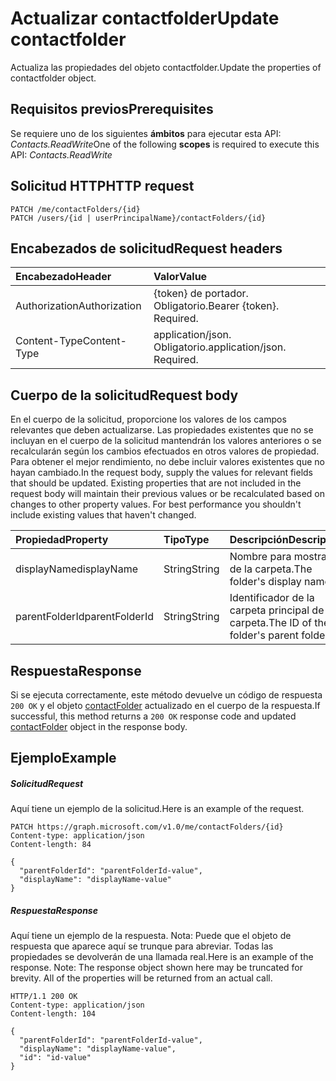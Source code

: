 # <a name="update-contactfolder"></a><span data-ttu-id="b5c5d-101">Actualizar contactfolder</span><span class="sxs-lookup"><span data-stu-id="b5c5d-101">Update contactfolder</span></span>

<span data-ttu-id="b5c5d-102">Actualiza las propiedades del objeto contactfolder.</span><span class="sxs-lookup"><span data-stu-id="b5c5d-102">Update the properties of contactfolder object.</span></span>
## <a name="prerequisites"></a><span data-ttu-id="b5c5d-103">Requisitos previos</span><span class="sxs-lookup"><span data-stu-id="b5c5d-103">Prerequisites</span></span>
<span data-ttu-id="b5c5d-104">Se requiere uno de los siguientes **ámbitos** para ejecutar esta API: *Contacts.ReadWrite*</span><span class="sxs-lookup"><span data-stu-id="b5c5d-104">One of the following **scopes** is required to execute this API: *Contacts.ReadWrite*</span></span>
## <a name="http-request"></a><span data-ttu-id="b5c5d-105">Solicitud HTTP</span><span class="sxs-lookup"><span data-stu-id="b5c5d-105">HTTP request</span></span>
<!-- { "blockType": "ignored" } -->
```http
PATCH /me/contactFolders/{id}
PATCH /users/{id | userPrincipalName}/contactFolders/{id}
```
## <a name="request-headers"></a><span data-ttu-id="b5c5d-106">Encabezados de solicitud</span><span class="sxs-lookup"><span data-stu-id="b5c5d-106">Request headers</span></span>
| <span data-ttu-id="b5c5d-107">Encabezado</span><span class="sxs-lookup"><span data-stu-id="b5c5d-107">Header</span></span>       | <span data-ttu-id="b5c5d-108">Valor</span><span class="sxs-lookup"><span data-stu-id="b5c5d-108">Value</span></span> |
|:---------------|:--------|
| <span data-ttu-id="b5c5d-109">Authorization</span><span class="sxs-lookup"><span data-stu-id="b5c5d-109">Authorization</span></span>  | <span data-ttu-id="b5c5d-p101">{token} de portador. Obligatorio.</span><span class="sxs-lookup"><span data-stu-id="b5c5d-p101">Bearer {token}. Required.</span></span>  |
| <span data-ttu-id="b5c5d-112">Content-Type</span><span class="sxs-lookup"><span data-stu-id="b5c5d-112">Content-Type</span></span>  | <span data-ttu-id="b5c5d-p102">application/json. Obligatorio.</span><span class="sxs-lookup"><span data-stu-id="b5c5d-p102">application/json. Required.</span></span>  |

## <a name="request-body"></a><span data-ttu-id="b5c5d-115">Cuerpo de la solicitud</span><span class="sxs-lookup"><span data-stu-id="b5c5d-115">Request body</span></span>
<span data-ttu-id="b5c5d-p103">En el cuerpo de la solicitud, proporcione los valores de los campos relevantes que deben actualizarse. Las propiedades existentes que no se incluyan en el cuerpo de la solicitud mantendrán los valores anteriores o se recalcularán según los cambios efectuados en otros valores de propiedad. Para obtener el mejor rendimiento, no debe incluir valores existentes que no hayan cambiado.</span><span class="sxs-lookup"><span data-stu-id="b5c5d-p103">In the request body, supply the values for relevant fields that should be updated. Existing properties that are not included in the request body will maintain their previous values or be recalculated based on changes to other property values. For best performance you shouldn't include existing values that haven't changed.</span></span>

| <span data-ttu-id="b5c5d-119">Propiedad</span><span class="sxs-lookup"><span data-stu-id="b5c5d-119">Property</span></span>     | <span data-ttu-id="b5c5d-120">Tipo</span><span class="sxs-lookup"><span data-stu-id="b5c5d-120">Type</span></span>   |<span data-ttu-id="b5c5d-121">Descripción</span><span class="sxs-lookup"><span data-stu-id="b5c5d-121">Description</span></span>|
|:---------------|:--------|:----------|
|<span data-ttu-id="b5c5d-122">displayName</span><span class="sxs-lookup"><span data-stu-id="b5c5d-122">displayName</span></span>|<span data-ttu-id="b5c5d-123">String</span><span class="sxs-lookup"><span data-stu-id="b5c5d-123">String</span></span>|<span data-ttu-id="b5c5d-124">Nombre para mostrar de la carpeta.</span><span class="sxs-lookup"><span data-stu-id="b5c5d-124">The folder's display name.</span></span>|
|<span data-ttu-id="b5c5d-125">parentFolderId</span><span class="sxs-lookup"><span data-stu-id="b5c5d-125">parentFolderId</span></span>|<span data-ttu-id="b5c5d-126">String</span><span class="sxs-lookup"><span data-stu-id="b5c5d-126">String</span></span>|<span data-ttu-id="b5c5d-127">Identificador de la carpeta principal de la carpeta.</span><span class="sxs-lookup"><span data-stu-id="b5c5d-127">The ID of the folder's parent folder.</span></span>|

## <a name="response"></a><span data-ttu-id="b5c5d-128">Respuesta</span><span class="sxs-lookup"><span data-stu-id="b5c5d-128">Response</span></span>

<span data-ttu-id="b5c5d-129">Si se ejecuta correctamente, este método devuelve un código de respuesta `200 OK` y el objeto [contactFolder](../resources/contactfolder.md) actualizado en el cuerpo de la respuesta.</span><span class="sxs-lookup"><span data-stu-id="b5c5d-129">If successful, this method returns a `200 OK` response code and updated [contactFolder](../resources/contactfolder.md) object in the response body.</span></span>
## <a name="example"></a><span data-ttu-id="b5c5d-130">Ejemplo</span><span class="sxs-lookup"><span data-stu-id="b5c5d-130">Example</span></span>
##### <a name="request"></a><span data-ttu-id="b5c5d-131">Solicitud</span><span class="sxs-lookup"><span data-stu-id="b5c5d-131">Request</span></span>
<span data-ttu-id="b5c5d-132">Aquí tiene un ejemplo de la solicitud.</span><span class="sxs-lookup"><span data-stu-id="b5c5d-132">Here is an example of the request.</span></span>
<!-- {
  "blockType": "request",
  "name": "update_contactfolder"
}-->
```http
PATCH https://graph.microsoft.com/v1.0/me/contactFolders/{id}
Content-type: application/json
Content-length: 84

{
  "parentFolderId": "parentFolderId-value",
  "displayName": "displayName-value"
}
```
##### <a name="response"></a><span data-ttu-id="b5c5d-133">Respuesta</span><span class="sxs-lookup"><span data-stu-id="b5c5d-133">Response</span></span>
<span data-ttu-id="b5c5d-p104">Aquí tiene un ejemplo de la respuesta. Nota: Puede que el objeto de respuesta que aparece aquí se trunque para abreviar. Todas las propiedades se devolverán de una llamada real.</span><span class="sxs-lookup"><span data-stu-id="b5c5d-p104">Here is an example of the response. Note: The response object shown here may be truncated for brevity. All of the properties will be returned from an actual call.</span></span>
<!-- {
  "blockType": "response",
  "truncated": true,
  "@odata.type": "microsoft.graph.contactFolder"
} -->
```http
HTTP/1.1 200 OK
Content-type: application/json
Content-length: 104

{
  "parentFolderId": "parentFolderId-value",
  "displayName": "displayName-value",
  "id": "id-value"
}
```

<!-- uuid: 8fcb5dbc-d5aa-4681-8e31-b001d5168d79
2015-10-25 14:57:30 UTC -->
<!-- {
  "type": "#page.annotation",
  "description": "Update contactfolder",
  "keywords": "",
  "section": "documentation",
  "tocPath": ""
}-->
